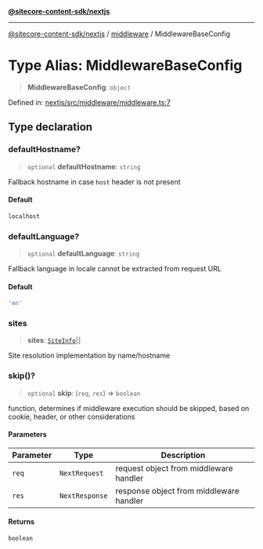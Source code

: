 [**@sitecore-content-sdk/nextjs**](../../README.md)

***

[@sitecore-content-sdk/nextjs](../../README.md) / [middleware](../README.md) / MiddlewareBaseConfig

# Type Alias: MiddlewareBaseConfig

> **MiddlewareBaseConfig**: `object`

Defined in: [nextjs/src/middleware/middleware.ts:7](https://github.com/Sitecore/content-sdk/blob/7431276a7299d7d9f331859c62da70341d8eed40/packages/nextjs/src/middleware/middleware.ts#L7)

## Type declaration

### defaultHostname?

> `optional` **defaultHostname**: `string`

Fallback hostname in case `host` header is not present

#### Default

```ts
localhost
```

### defaultLanguage?

> `optional` **defaultLanguage**: `string`

Fallback language in locale cannot be extracted from request URL

#### Default

```ts
'en'
```

### sites

> **sites**: [`SiteInfo`](../../index/type-aliases/SiteInfo.md)[]

Site resolution implementation by name/hostname

### skip()?

> `optional` **skip**: (`req`, `res`) => `boolean`

function, determines if middleware execution should be skipped, based on cookie, header, or other considerations

#### Parameters

| Parameter | Type | Description |
| ------ | ------ | ------ |
| `req` | `NextRequest` | request object from middleware handler |
| `res` | `NextResponse` | response object from middleware handler |

#### Returns

`boolean`
